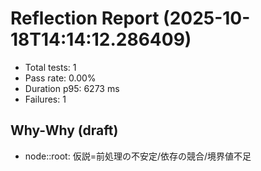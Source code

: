 # Reflection Report (2025-10-18T14:14:12.286409)

- Total tests: 1
- Pass rate: 0.00%
- Duration p95: 6273 ms
- Failures: 1

## Why-Why (draft)
- node::root: 仮説=前処理の不安定/依存の競合/境界値不足
